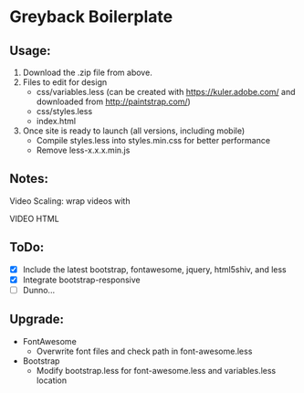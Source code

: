 Greyback Boilerplate
====================

Usage:
------
1. Download the .zip file from above.
2. Files to edit for design
	* css/variables.less (can be created with https://kuler.adobe.com/ and downloaded from http://paintstrap.com/)
	* css/styles.less
	* index.html
3. Once site is ready to launch (all versions, including mobile) 
	* Compile styles.less into styles.min.css for better performance
	* Remove less-x.x.x.min.js

Notes:
------
Video Scaling: wrap videos with
	<div class="scaleVid ratio16x9">
		VIDEO HTML
	</div>

ToDo:
-----
- [X] Include the latest bootstrap, fontawesome, jquery, html5shiv, and less
- [X] Integrate bootstrap-responsive
- [ ] Dunno...

Upgrade:
--------
- FontAwesome
	* Overwrite font files and check path in font-awesome.less
- Bootstrap
	* Modify bootstrap.less for font-awesome.less and variables.less location